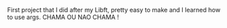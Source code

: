First project that I did after my Libft, pretty easy to make and I learned how to use args. CHAMA OU NAO CHAMA !
